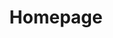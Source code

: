 ---
title: Homepage
layout: homepage
image: assets/images/screenshot-2020-05-07-at-16-12-32_orig.png
header1-text: Get better Results faster
header2-text: "&nbsp;Data to Action &#8203;in real-time&#8203;"
button-text: get in touch!

section-title: "The road from Data to Actions is&nbsp;treacherous"
texts:
  - "&#8203;From Big Data"
  - "to Analysis and&nbsp;Modeling&nbsp;"
  - to Action
  - to Results

section-title: The road from Data to Actions is&nbsp;treacherous
multi-column:
- text: "&#8203;From Big Data"
- text: to Analysis and&nbsp;Modeling&nbsp;
- text: to Action
- text: to Results yeaah
---